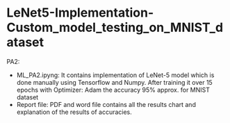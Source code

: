 # LeNet5-Implementation-Custom_model_testing_on_MNIST_dataset

PA2: <br/>
- ML_PA2.ipyng: It contains implementation of LeNet-5 model which is done manually using Tensorflow and Numpy. After training it over 15 epochs with Optimizer: Adam the accuracy 95% approx. for MNIST dataset <br/>
- Report file: PDF and word file contains all the results chart and explanation of the results of accuracies.
